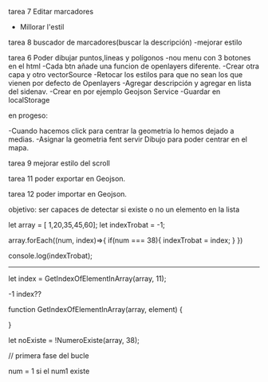 
tarea 7 
Editar marcadores
- Millorar l'estil 


tarea 8 
buscador de marcadores(buscar la descripción)
-mejorar estilo


tarea 6 
Poder dibujar puntos,lineas y polígonos
-nou menu con 3 botones en el html
-Cada btn añade una funcion de openlayers diferente.
-Crear otra capa y otro vectorSource
-Retocar los estilos para que no sean los que vienen por defecto de Openlayers
-Agregar descripción y agregar en lista del sidenav.
-Crear en por ejemplo Geojson Service
-Guardar en localStorage

en progeso:


-Cuando hacemos click para centrar la geometria lo hemos dejado a medias.
-Asignar la geometria fent servir Dibujo para poder centrar en el mapa.


tarea 9
mejorar estilo del scroll


tarea 11
poder exportar en Geojson.

tarea 12
poder importar en Geojson.




objetivo: ser capaces de detectar si existe o no un elemento en la lista

let array = [ 1,20,35,45,60];
let indexTrobat = -1;

array.forEach((num, index)=>{
  if(num === 38){
    indexTrobat = index;
  }
})

console.log(indexTrobat);

----------------------


let index = GetIndexOfElementInArray(array, 11);

-1
index??

function GetIndexOfElementInArray(array, element) {

}





let noExiste = !NumeroExiste(array, 38);

// primera fase del bucle

num = 1
si el num1 existe


